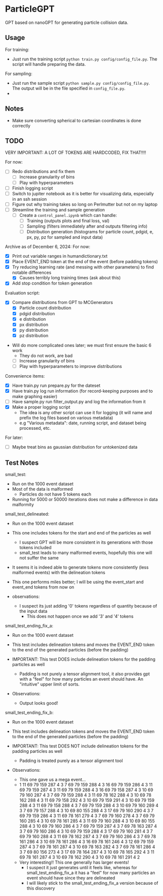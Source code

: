 # ParticleGPT #

GPT based on nanoGPT for generating particle collision data.

## Usage ##

For training:

- Just run the training script `python train.py config/config_file.py`. The script will handle preparing the data.

For sampling:

- Just run the sample script `python sample.py config/config_file.py`. The output will be in the file specified in `config_file.py`.
- 
## Notes ##

- Make sure converting spherical to cartesian coordinates is done correctly

## TODO ##

VERY IMPORTANT: A LOT OF TOKENS ARE HARDCODED, FIX THAT!!!!

For now:
- [ ] Redo distributions and fix them
  - [ ] Increase granularity of bins
  - [ ] Play with hyperparameters
- [ ] Finish logging script
- [ ] Switch to jupiter notebook as it is better for visualizing data, especially in an ssh session
- [ ] Figure out why training takes so long on Perlmutter but not on my laptop
- [ ] Streamline the training and sample generation
  - [ ] Create a `control_panel.ipynb` which can handle:
    - [ ] Training (outputs plots and final loss, val)
    - [ ] Sampling (filters immediately after and outputs filtering info)
    - [ ] Distribution generation (histograms for particle count, pdgid, e, px, py, pz for sampled and input data)

Archive as of December 6, 2024:
For now:
- [x] Print out variable ranges in humandictionary.txt
- [x] Place EVENT_END token at the end of the event (before padding tokens)
- [x] Try reducing learning rate (and messing with other parameters) to find notable differences
  - [x] Causes terribly long training times (ask about this)
- [x] Add stop condition for token generation

Evaluation script:
- [x] Compare distributions from GPT to MCGenerators
    - [x] Particle count distribution
    - [x] pdgid distribution
    - [x] e distribution
    - [x] px distribution
    - [x] py distribution
    - [x] pz distribution
- Will do more complicated ones later; we must first ensure the basic 6 work
  - They do not work, are bad
  - [ ] Increase granularity of bins
  - [ ] Play with hyperparameters to improve distributions

Convenience items:
- [x] Have train.py run prepare.py for the dateset
- [x] Have train.py log run information (for record-keeping purposes and to make graphing easier)
- [ ] Have sample.py run filter_output.py and log the information from it
- [x] Make a proper logging script
  - The idea is any other script can use it for logging (it will name and prefix the log files based on various metadata)
  - e.g "Various metadata": date, running script, and dataset being processed, etc.

For later:
- [ ] Maybe treat bins as gaussian distribution for untokenized data

## Test Notes ##

small_test:
- Run on the 1000 event dataset
- Most of the data is malformed
    - Particles do not have 5 tokens each
- Running for 5000 or 50000 iterations does not make a difference in data malformity

small_test_delineated:
- Run on the 1000 event dataset
- This one includes tokens for the start and end of the particles as well
    - I suspect GPT will be more consistent in its generations with those tokens included
    - small_test leads to many malformed events, hopefully this one will not suffer the same

- It seems it is indeed able to generate tokens more consistently (less malformed events) with the delineation tokens
- This one performs miles better; I will be using the event_start and event_end tokens from now on

- observations:
    - I suspect its just adding '0' tokens regardless of quantity because of the input data
        - This does not happen once we add '3' and '4' tokens

small_test_ending_fix_a:
- Run on the 1000 event dataset
- This test includes delineation tokens and moves the EVENT_END token to the end of the generated particles (before the padding)
- IMPORTANT: This test DOES include delineation tokens for the padding particles as well
    - Padding is not purely a tensor alignment tool, it also provides gpt with a "feel" for how many particles an event should have. An "intuitive" upper limit of sorts.

- Observations:
    - Output looks good!

small_test_ending_fix_b:
- Run on the 1000 event dataset
- This test includes delineation tokens and moves the EVENT_END token to the end of the generated particles (before the padding)
- IMPORTANT: This test DOES NOT include delineation tokens for the padding particles as well
    - Padding is treated purely as a tensor alignment tool

- Observations:
    - This one gave us a mega event...
    - 1 11 69 79 159 287 4 3 7 69 79 159 288 4 3 16 69 79 159 286 4 3 11 69 79 159 287 4 3 11 69 79 159 288 4 3 16 69 79 158 287 4 3 10 69 79 160 287 4 3 7 69 79 159 288 4 3 11 69 78 162 288 4 3 10 69 78 162 288 4 3 11 69 79 158 292 4 3 10 69 79 159 291 4 3 10 69 79 159 288 4 3 11 69 79 158 288 4 3 7 69 79 159 288 4 3 10 69 79 160 289 4 3 7 69 79 157 288 4 3 10 69 80 155 288 4 3 17 69 79 160 290 4 3 7 69 79 159 286 4 3 11 69 78 161 279 4 3 7 69 79 160 278 4 3 7 69 79 160 285 4 3 10 69 78 161 285 4 3 11 69 79 160 288 4 3 10 69 80 155 288 4 3 10 69 79 160 286 4 3 7 69 79 159 287 4 3 7 69 78 163 287 4 3 7 69 79 160 286 4 3 10 69 79 159 288 4 3 17 69 79 160 281 4 3 7 69 79 160 288 4 3 11 69 78 162 287 4 3 7 69 79 160 286 4 3 7 69 78 161 286 4 3 10 69 78 161 286 4 3 16 69 78 161 246 4 3 12 69 79 159 287 4 3 7 69 78 161 287 4 3 10 69 78 163 282 4 3 7 69 78 161 286 4 3 7 69 80 156 273 4 3 17 69 78 164 287 4 3 10 69 78 165 292 4 3 11 69 78 161 287 4 3 10 69 78 162 290 4 3 10 69 78 161 291 4 2
    - Very interesting!! This one generally has larger events!
      - I suspect it just generates until it feels like, whereas for small_test_ending_fix_a it has a "feel" for now many particles an event should have since they are delineated
      - I will likely stick to the small_test_ending_fix_a version because of this discovery